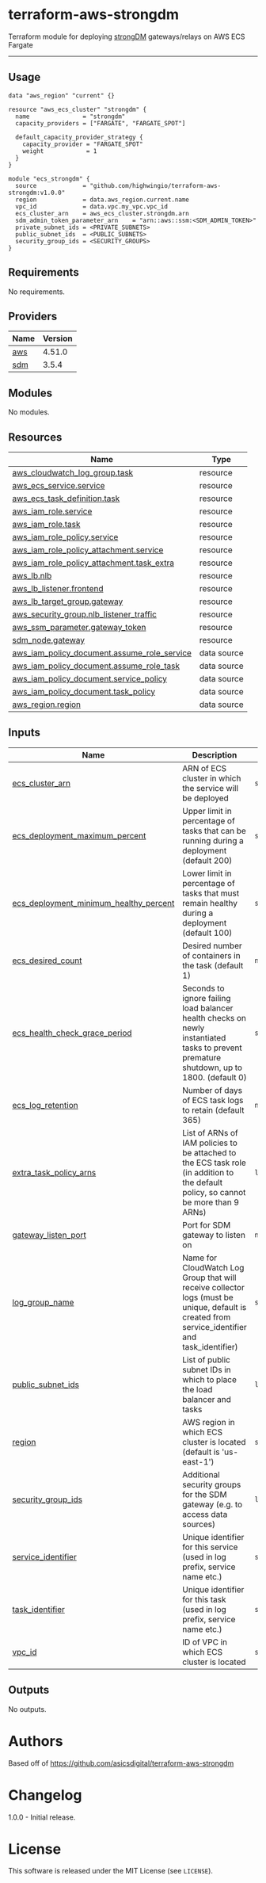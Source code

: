 # terraform-aws-strongdm
Terraform module for deploying [strongDM](https://www.strongdm.com) gateways/relays on AWS ECS Fargate

----------------------

Usage
-----

```hcl
data "aws_region" "current" {}

resource "aws_ecs_cluster" "strongdm" {
  name               = "strongdm"
  capacity_providers = ["FARGATE", "FARGATE_SPOT"]

  default_capacity_provider_strategy {
    capacity_provider = "FARGATE_SPOT"
    weight            = 1
  }
}

module "ecs_strongdm" {
  source             = "github.com/highwingio/terraform-aws-strongdm:v1.0.0"
  region             = data.aws_region.current.name
  vpc_id             = data.vpc.my_vpc.vpc_id
  ecs_cluster_arn    = aws_ecs_cluster.strongdm.arn
  sdm_admin_token_parameter_arn    = "arn::aws::ssm:<SDM_ADMIN_TOKEN>"
  private_subnet_ids = <PRIVATE_SUBNETS>
  public_subnet_ids  = <PUBLIC_SUBNETS>
  security_group_ids = <SECURITY_GROUPS>
}

```

<!-- BEGIN_TF_DOCS -->
## Requirements

No requirements.

## Providers

| Name | Version |
|------|---------|
| <a name="provider_aws"></a> [aws](#provider\_aws) | 4.51.0 |
| <a name="provider_sdm"></a> [sdm](#provider\_sdm) | 3.5.4 |

## Modules

No modules.

## Resources

| Name | Type |
|------|------|
| [aws_cloudwatch_log_group.task](https://registry.terraform.io/providers/hashicorp/aws/latest/docs/resources/cloudwatch_log_group) | resource |
| [aws_ecs_service.service](https://registry.terraform.io/providers/hashicorp/aws/latest/docs/resources/ecs_service) | resource |
| [aws_ecs_task_definition.task](https://registry.terraform.io/providers/hashicorp/aws/latest/docs/resources/ecs_task_definition) | resource |
| [aws_iam_role.service](https://registry.terraform.io/providers/hashicorp/aws/latest/docs/resources/iam_role) | resource |
| [aws_iam_role.task](https://registry.terraform.io/providers/hashicorp/aws/latest/docs/resources/iam_role) | resource |
| [aws_iam_role_policy.service](https://registry.terraform.io/providers/hashicorp/aws/latest/docs/resources/iam_role_policy) | resource |
| [aws_iam_role_policy_attachment.service](https://registry.terraform.io/providers/hashicorp/aws/latest/docs/resources/iam_role_policy_attachment) | resource |
| [aws_iam_role_policy_attachment.task_extra](https://registry.terraform.io/providers/hashicorp/aws/latest/docs/resources/iam_role_policy_attachment) | resource |
| [aws_lb.nlb](https://registry.terraform.io/providers/hashicorp/aws/latest/docs/resources/lb) | resource |
| [aws_lb_listener.frontend](https://registry.terraform.io/providers/hashicorp/aws/latest/docs/resources/lb_listener) | resource |
| [aws_lb_target_group.gateway](https://registry.terraform.io/providers/hashicorp/aws/latest/docs/resources/lb_target_group) | resource |
| [aws_security_group.nlb_listener_traffic](https://registry.terraform.io/providers/hashicorp/aws/latest/docs/resources/security_group) | resource |
| [aws_ssm_parameter.gateway_token](https://registry.terraform.io/providers/hashicorp/aws/latest/docs/resources/ssm_parameter) | resource |
| [sdm_node.gateway](https://registry.terraform.io/providers/strongdm/sdm/latest/docs/resources/node) | resource |
| [aws_iam_policy_document.assume_role_service](https://registry.terraform.io/providers/hashicorp/aws/latest/docs/data-sources/iam_policy_document) | data source |
| [aws_iam_policy_document.assume_role_task](https://registry.terraform.io/providers/hashicorp/aws/latest/docs/data-sources/iam_policy_document) | data source |
| [aws_iam_policy_document.service_policy](https://registry.terraform.io/providers/hashicorp/aws/latest/docs/data-sources/iam_policy_document) | data source |
| [aws_iam_policy_document.task_policy](https://registry.terraform.io/providers/hashicorp/aws/latest/docs/data-sources/iam_policy_document) | data source |
| [aws_region.region](https://registry.terraform.io/providers/hashicorp/aws/latest/docs/data-sources/region) | data source |

## Inputs

| Name | Description | Type | Default | Required |
|------|-------------|------|---------|:--------:|
| <a name="input_ecs_cluster_arn"></a> [ecs\_cluster\_arn](#input\_ecs\_cluster\_arn) | ARN of ECS cluster in which the service will be deployed | `string` | n/a | yes |
| <a name="input_ecs_deployment_maximum_percent"></a> [ecs\_deployment\_maximum\_percent](#input\_ecs\_deployment\_maximum\_percent) | Upper limit in percentage of tasks that can be running during a deployment (default 200) | `string` | `"200"` | no |
| <a name="input_ecs_deployment_minimum_healthy_percent"></a> [ecs\_deployment\_minimum\_healthy\_percent](#input\_ecs\_deployment\_minimum\_healthy\_percent) | Lower limit in percentage of tasks that must remain healthy during a deployment (default 100) | `string` | `"100"` | no |
| <a name="input_ecs_desired_count"></a> [ecs\_desired\_count](#input\_ecs\_desired\_count) | Desired number of containers in the task (default 1) | `number` | `1` | no |
| <a name="input_ecs_health_check_grace_period"></a> [ecs\_health\_check\_grace\_period](#input\_ecs\_health\_check\_grace\_period) | Seconds to ignore failing load balancer health checks on newly instantiated tasks to prevent premature shutdown, up to 1800. (default 0) | `string` | `"0"` | no |
| <a name="input_ecs_log_retention"></a> [ecs\_log\_retention](#input\_ecs\_log\_retention) | Number of days of ECS task logs to retain (default 365) | `number` | `365` | no |
| <a name="input_extra_task_policy_arns"></a> [extra\_task\_policy\_arns](#input\_extra\_task\_policy\_arns) | List of ARNs of IAM policies to be attached to the ECS task role (in addition to the default policy, so cannot be more than 9 ARNs) | `list(any)` | `[]` | no |
| <a name="input_gateway_listen_port"></a> [gateway\_listen\_port](#input\_gateway\_listen\_port) | Port for SDM gateway to listen on | `number` | `5000` | no |
| <a name="input_log_group_name"></a> [log\_group\_name](#input\_log\_group\_name) | Name for CloudWatch Log Group that will receive collector logs (must be unique, default is created from service\_identifier and task\_identifier) | `string` | `""` | no |
| <a name="input_public_subnet_ids"></a> [public\_subnet\_ids](#input\_public\_subnet\_ids) | List of public subnet IDs in which to place the load balancer and tasks | `list(string)` | n/a | yes |
| <a name="input_region"></a> [region](#input\_region) | AWS region in which ECS cluster is located (default is 'us-east-1') | `string` | `"us-east-1"` | no |
| <a name="input_security_group_ids"></a> [security\_group\_ids](#input\_security\_group\_ids) | Additional security groups for the SDM gateway (e.g. to access data sources) | `list(string)` | `[]` | no |
| <a name="input_service_identifier"></a> [service\_identifier](#input\_service\_identifier) | Unique identifier for this service (used in log prefix, service name etc.) | `string` | `"sdm"` | no |
| <a name="input_task_identifier"></a> [task\_identifier](#input\_task\_identifier) | Unique identifier for this task (used in log prefix, service name etc.) | `string` | `"gateway"` | no |
| <a name="input_vpc_id"></a> [vpc\_id](#input\_vpc\_id) | ID of VPC in which ECS cluster is located | `string` | n/a | yes |

## Outputs

No outputs.
<!-- END_TF_DOCS -->

Authors
=======

Based off of https://github.com/asicsdigital/terraform-aws-strongdm

Changelog
=========

1.0.0 - Initial release.

License
=======

This software is released under the MIT License (see `LICENSE`).
